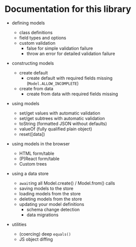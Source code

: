 # Documentation for this library

- defining models

  - class definitions
  - field types and options
  - custom validation
    - false for simple validation failure
    - throw an error for detailed validation failure

- constructing models

  - create default
    - create default with required fields missing (`Model.ALLOW_INCOMPLETE`)
  - create from data
    - create from data with required fields missing

- using models

  - set/get values with automatic validation
  - set/get subtrees with automatic validation
  - toString (formatted JSON without defaults)
  - valueOf (fully qualified plain object)
  - reset([data])

- using models in the browser

  - HTML form/table
  - (P)React form/table
  - Custom trees

- using a data store

  - `await`ing all Model.create() / Model.from() calls
  - saving models to the store
  - loading models from the store
  - deleting models from the store
  - updating your model definitions
    - schema change detection
    - data migrations

- utilities

  - (coercing) deep `equals()`
  - JS object diffing

